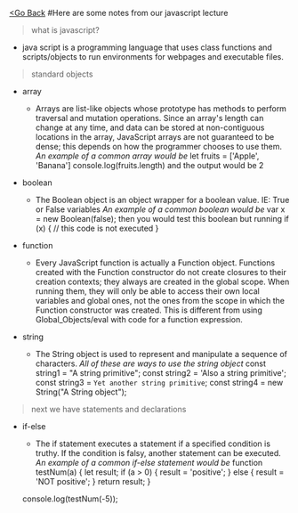 [<Go Back](README.md)
#Here are some notes from our javascript lecture
>what is javascript?
+ java script is a programming language that uses class functions and scripts/objects to run environments for webpages and executable files.

>standard objects

+ array
    - Arrays are list-like objects whose prototype has methods to perform traversal and mutation operations. Since an array's length can change at any time, and data can be stored at non-contiguous locations in the array, JavaScript arrays are not guaranteed to be dense; this depends on how the programmer chooses to use them.
    *An example of a common array would be* 
    let fruits = ['Apple', 'Banana']
    console.log(fruits.length)
    and the output would be 2

+ boolean
    - The Boolean object is an object wrapper for a boolean value. IE: True or False variables
    *An example of a common boolean would be* 
    var x = new Boolean(false);
    then you would test this boolean but running
    if (x) {
        // this code is not executed
    }
+ function
    - Every JavaScript function is actually a Function object. Functions created with the Function constructor do not create closures to their creation contexts; they always are created in the global scope. When running them, they will only be able to access their own local variables and global ones, not the ones from the scope in which the Function constructor was created. This is different from using Global_Objects/eval with code for a function expression.
+ string
    - The String object is used to represent and manipulate a sequence of characters.
    *All of these are ways to use the string object*
    const string1 = "A string primitive";
    const string2 = 'Also a string primitive';
    const string3 = `Yet another string primitive`;
    const string4 = new String("A String object");

>next we have statements and declarations

+ if-else
    - The if statement executes a statement if a specified condition is truthy. If the condition is falsy, another statement can be executed.
    *An example of a common if-else statement would be*
    function testNum(a) {
    let result;
    if (a > 0) {
    result = 'positive';
    } else {
    result = 'NOT positive';
    }
    return result;
    }   

    console.log(testNum(-5));

